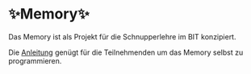 # ✨Memory✨

Das Memory ist als Projekt für die Schnupperlehre im BIT konzipiert.

Die [Anleitung](Anleitung.md) genügt für die Teilnehmenden um das Memory selbst zu programmieren.